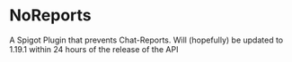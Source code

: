 # NoReports
A Spigot Plugin that prevents Chat-Reports. Will (hopefully) be updated to 1.19.1 within 24 hours of the release of the API

